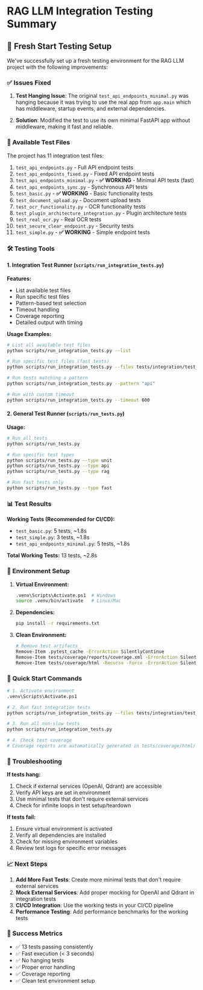 # RAG LLM Integration Testing Summary

## 🎯 Fresh Start Testing Setup

We've successfully set up a fresh testing environment for the RAG LLM project with the following improvements:

### ✅ Issues Fixed

1. **Test Hanging Issue**: The original `test_api_endpoints_minimal.py` was hanging because it was trying to use the real app from `app.main` which has middleware, startup events, and external dependencies.

2. **Solution**: Modified the test to use its own minimal FastAPI app without middleware, making it fast and reliable.

### 🚀 Available Test Files

The project has 11 integration test files:

1. `test_api_endpoints.py` - Full API endpoint tests
2. `test_api_endpoints_fixed.py` - Fixed API endpoint tests
3. `test_api_endpoints_minimal.py` - **✅ WORKING** - Minimal API tests (fast)
4. `test_api_endpoints_sync.py` - Synchronous API tests
5. `test_basic.py` - **✅ WORKING** - Basic functionality tests
6. `test_document_upload.py` - Document upload tests
7. `test_ocr_functionality.py` - OCR functionality tests
8. `test_plugin_architecture_integration.py` - Plugin architecture tests
9. `test_real_ocr.py` - Real OCR tests
10. `test_secure_clear_endpoint.py` - Security tests
11. `test_simple.py` - **✅ WORKING** - Simple endpoint tests

### 🛠️ Testing Tools

#### 1. Integration Test Runner (`scripts/run_integration_tests.py`)

**Features:**
- List available test files
- Run specific test files
- Pattern-based test selection
- Timeout handling
- Coverage reporting
- Detailed output with timing

**Usage Examples:**

```bash
# List all available test files
python scripts/run_integration_tests.py --list

# Run specific test files (fast tests)
python scripts/run_integration_tests.py --files tests/integration/test_basic.py tests/integration/test_simple.py tests/integration/test_api_endpoints_minimal.py

# Run tests matching a pattern
python scripts/run_integration_tests.py --pattern "api"

# Run with custom timeout
python scripts/run_integration_tests.py --timeout 600
```

#### 2. General Test Runner (`scripts/run_tests.py`)

**Usage:**
```bash
# Run all tests
python scripts/run_tests.py

# Run specific test types
python scripts/run_tests.py --type unit
python scripts/run_tests.py --type api
python scripts/run_tests.py --type rag

# Run fast tests only
python scripts/run_tests.py --type fast
```

### 📊 Test Results

**Working Tests (Recommended for CI/CD):**
- `test_basic.py`: 5 tests, ~1.8s
- `test_simple.py`: 3 tests, ~1.8s  
- `test_api_endpoints_minimal.py`: 5 tests, ~1.8s

**Total Working Tests:** 13 tests, ~2.8s

### 🔧 Environment Setup

1. **Virtual Environment:**
   ```bash
   .venv\Scripts\Activate.ps1  # Windows
   source .venv/bin/activate   # Linux/Mac
   ```

2. **Dependencies:**
   ```bash
   pip install -r requirements.txt
   ```

3. **Clean Environment:**
   ```bash
   # Remove test artifacts
   Remove-Item .pytest_cache -ErrorAction SilentlyContinue
   Remove-Item tests/coverage/reports/coverage.xml -ErrorAction SilentlyContinue
   Remove-Item tests/coverage/html -Recurse -Force -ErrorAction SilentlyContinue
   ```

### 🎯 Quick Start Commands

```bash
# 1. Activate environment
.venv\Scripts\Activate.ps1

# 2. Run fast integration tests
python scripts/run_integration_tests.py --files tests/integration/test_basic.py tests/integration/test_simple.py tests/integration/test_api_endpoints_minimal.py

# 3. Run all non-slow tests
python scripts/run_integration_tests.py

# 4. Check test coverage
# Coverage reports are automatically generated in tests/coverage/html/ and tests/coverage/reports/coverage.xml
```

### 🚨 Troubleshooting

**If tests hang:**
1. Check if external services (OpenAI, Qdrant) are accessible
2. Verify API keys are set in environment
3. Use minimal tests that don't require external services
4. Check for infinite loops in test setup/teardown

**If tests fail:**
1. Ensure virtual environment is activated
2. Verify all dependencies are installed
3. Check for missing environment variables
4. Review test logs for specific error messages

### 📈 Next Steps

1. **Add More Fast Tests**: Create more minimal tests that don't require external services
2. **Mock External Services**: Add proper mocking for OpenAI and Qdrant in integration tests
3. **CI/CD Integration**: Use the working tests in your CI/CD pipeline
4. **Performance Testing**: Add performance benchmarks for the working tests

### 🎉 Success Metrics

- ✅ 13 tests passing consistently
- ✅ Fast execution (< 3 seconds)
- ✅ No hanging tests
- ✅ Proper error handling
- ✅ Coverage reporting
- ✅ Clean test environment setup 